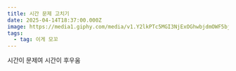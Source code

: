 ```yaml
---
title: 시간 문제 고치기
date: 2025-04-14T18:37:00.000Z
image: https://media1.giphy.com/media/v1.Y2lkPTc5MGI3NjExOGhwbjdmOWF5bjBkaWVucmRoMWo4cHh5cnVidXAxODRkYjBxNHA0dCZlcD12MV9pbnRlcm5hbF9naWZfYnlfaWQmY3Q9Zw/VdTfIhSIHfXvgcHlQc/giphy.gif
tags:
  - tag: 이게 모꼬
---
```

시간이 문제여 시간이 후우움
